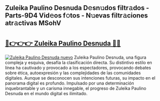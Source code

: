 ## Zuleika Paulino Desnuda D𝚎sn𝚞dos filtr𝚊dos - Parts-9D4 Vid𝚎os f𝚘tos - N𝚞evas filtr𝚊ciones atr𝚊ctivas MSohV

# <h2><a href="http://mbbvx4l.tromn.icu/?c=Zuleika+Paulino+Desnuda">🔗👉👉👉 Zuleika Paulino Desnuda 🔗🔗</a></h2>

[![Zuleika Paulino Desnuda nuevo](https://i.imgur.com/pEAQMta.gif)](http://mbbvx4l.tromn.icu/?c=Zuleika+Paulino+Desnuda)
Zuleika Paulino Desnuda, una figura compleja y esquiva, desafía la clasificación directa. Su distintivo estilo en línea ha cautivado y provocado a los espectadores, provocando debates sobre ética, autoexpresión y las complejidades de las comunidades digitales. Aunque se desconocen sus intenciones futuras, su impacto en el panorama digital es profundo. Impulsado por una determinación inquebrantable y un carisma innegable, el progreso de Zuleika Paulino Desnuda en el mundo digital es ilimitado.
